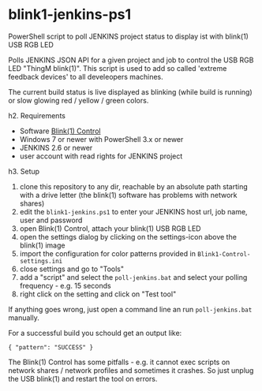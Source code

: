 # blink1-jenkins-ps1
PowerShell script to poll JENKINS project status to display ist with blink(1) USB RGB LED

Polls JENKINS JSON API for a given project and job to control the USB RGB LED "ThingM blink(1)".
This script is used to add so called 'extreme feedback devices' to all develeopers machines.

The current build status is live displayed as blinking (while build is running) or slow glowing red / yellow / green colors.

h2. Requirements

- Software [Blink(1) Control](http://blink1.thingm.com/blink1control/)
- Windows 7 or newer with PowerShell 3.x or newer
- JENKINS 2.6 or newer
- user account with read rights for JENKINS project

h3. Setup

1. clone this repository to any dir, reachable by an absolute path starting with a drive letter (the blink(1) software has problems with network shares)
2. edit the `blink1-jenkins.ps1` to enter your JENKINS host url, job name, user and password
3. open Blink(1) Control, attach your blink(1) USB RGB LED
4. open the settings dialog by clicking on the settings-icon above the blink(1) image
5. import the configuration for color patterns provided in `Blink1-Control-settings.ini`
6. close settings and go to "Tools"
7. add a "script" and select the `poll-jenkins.bat` and select your polling frequency - e.g. 15 seconds
8. right click on the setting and click on "Test tool"

If anything goes wrong, just open a command line an run `poll-jenkins.bat` manually. 

For a successful build you schould get an output like:
```
{ "pattern": "SUCCESS" }
```

The Blink(1) Control has some pitfalls - e.g. it cannot exec scripts on network shares / network profiles and sometimes it crashes. So just unplug the USB blink(1) and restart the tool on errors.
